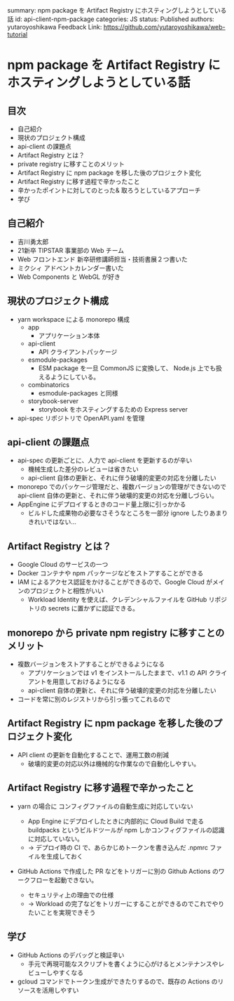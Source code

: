 summary: npm package を Artifact Registry にホスティングしようとしている話
id: api-client-npm-package
categories: JS
status: Published
authors: yutaroyoshikawa
Feedback Link: https://github.com/yutaroyoshikawa/web-tutorial

# npm package を Artifact Registry にホスティングしようとしている話

## 目次

- 自己紹介
- 現状のプロジェクト構成
- api-client の課題点
- Artifact Registry とは？
- private registry に移すことのメリット
- Artifact Registry に npm package を移した後のプロジェクト変化
- Artifact Registry に移す過程で辛かったこと
- 辛かったポイントに対してのとった& 取ろうとしているアプローチ
- 学び

## 自己紹介

- 吉川勇太郎
- 21新卒 TIPSTAR 事業部の Web チーム
- Web フロントエンド 新卒研修講師担当・技術書展２つ書いた
- ミクシィ アドベントカレンダー書いた
- Web Components と WebGL が好き

## 現状のプロジェクト構成

- yarn workspace による monorepo 構成
    - app
        - アプリケーション本体
    - api-client
        - API クライアントパッケージ
    - esmodule-packages
        - ESM package を一旦 CommonJS に変換して、 Node.js 上でも扱えるようにしている。
    - combinatorics
        - esmodule-packages と同様
    - storybook-server
        - storybook をホスティングするための Express server
- api-spec リポジトリで OpenAPI.yaml を管理

## api-client の課題点

- api-spec の更新ごとに、人力で api-client を更新するのが辛い
    - 機械生成した差分のレビューは省きたい
    - api-client 自体の更新と、それに伴う破壊的変更の対応を分離したい
- monorepo でのパッケージ管理だと、複数バージョンの管理ができないので api-client 自体の更新と、それに伴う破壊的変更の対応を分離しづらい。
- AppEngine にデプロイするときのコード量上限に引っかかる
    - ビルドした成果物の必要なさそうなところを一部分 ignore したりあまりきれいではない…

## Artifact Registry とは？

- Google Cloud のサービスの一つ
- Docker コンテナや npm パッケージなどをストアすることができる
- IAM によるアクセス認証をかけることができるので、Google Cloud がメインのプロジェクトと相性がいい
    - Workload Identity を使えば、クレデンシャルファイルを GitHub リポジトリの secrets に置かずに認証できる。

## monorepo から private npm registry に移すことのメリット

- 複数バージョンをストアすることができるようになる
    - アプリケーションでは v1 をインストールしたままで、v1.1 の API クライアントを用意しておけるようになる
    - api-client 自体の更新と、それに伴う破壊的変更の対応を分離したい
- コードを常に別のレジストリから引っ張ってこれるので

## Artifact Registry に npm package を移した後のプロジェクト変化

- API client の更新を自動化することで、運用工数の削減
    - 破壊的変更の対応以外は機械的な作業なので自動化しやすい。

## Artifact Registry に移す過程で辛かったこと

- yarn の場合に コンフィグファイルの自動生成に対応していない
    - App Engine にデプロイしたときに内部的に Cloud Build で走る buildpacks というビルドツールが npm しかコンフィグファイルの認識に対応していない。
    - -> デプロイ時の CI で、あらかじめトークンを書き込んだ .npmrc ファイルを生成しておく

- GitHub Actions で作成した PR などをトリガーに別の Github Actions のワークフローを起動できない。
    - セキュリティ上の理由での仕様
    - -> Workload の完了などをトリガーにすることができるのでこれでやりたいことを実現できそう

## 学び

- GitHub Actions のデバッグと検証辛い
  - 手元で再現可能なスクリプトを書くように心がけるとメンテナンスやレビューしやすくなる
- gcloud コマンドでトークン生成ができたりするので、既存の Actions のリソースを活用しやすい
